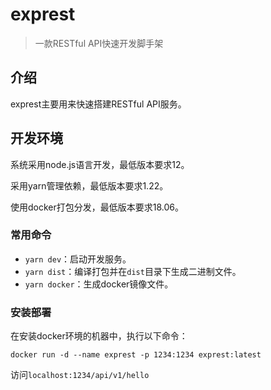 # exprest

> 一款RESTful API快速开发脚手架


## 介绍

exprest主要用来快速搭建RESTful API服务。


## 开发环境

系统采用node.js语言开发，最低版本要求12。

采用yarn管理依赖，最低版本要求1.22。

使用docker打包分发，最低版本要求18.06。


### 常用命令

- `yarn dev`：启动开发服务。
- `yarn dist`：编译打包并在`dist`目录下生成二进制文件。
- `yarn docker`：生成docker镜像文件。


### 安装部署

在安装docker环境的机器中，执行以下命令：

```
docker run -d --name exprest -p 1234:1234 exprest:latest
```

访问`localhost:1234/api/v1/hello`


